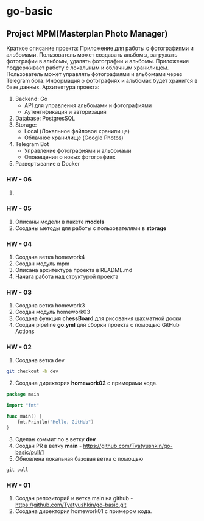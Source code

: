 # go-basic

## Project MPM(Masterplan Photo Manager)
Краткое описание проекта: Приложение для работы с фотографиями и альбомами. Пользователь может создавать альбомы, загружать фотографии в альбомы, удалять фотографии и альбомы. Приложение поддерживает работу с локальным и облачным хранилищем. Пользователь может управлять фотографиями и альбомами через Telegram бота. Информация о фотографиях и альбомах будет хранится в базе данных.
Архитектура проекта:
1. Backend: Go
    - API для управления альбомами и фотографиями
    - Аутентификация и авторизация
2. Database: PostgresSQL
3. Storage: 
    - Local (Локальное файловое хранилище)
    - Облачное хранилище (Google Photos)
4. Telegram Bot
    - Управление фотографиями и альбомами
    - Оповещения о новых фотографиях
5. Развертывание в Docker

### HW - 06
1.

### HW - 05
1. Описаны модели в пакете **models** 
2. Созданы методы для работы с пользователями в **storage**

### HW - 04
1. Создана ветка homework4
2. Создан модуль mpm
3. Описана архитектура проекта в README.md
4. Начата работа над структурой проекта


### HW - 03
1. Создана ветка homework3
2. Создан модуль homework03
3. Создана функция **chessBoard** для рисования шахматной доски
4. Создан pipeline **go.yml** для сборки проекта с помощью GitHub Actions

### HW - 02
1. Создана ветка dev
````bash
git checkout -b dev
````
2. Создана директория **homework02** c примерами кода.
````go
package main

import "fmt"

func main() {
	fmt.Println("Hello, GitHub")
}
````
3. Сделан коммит по в ветку **dev**
4. Создан PR в ветку **main** - https://github.com/Tyatyushkin/go-basic/pull/1
5. Обновлена локальная базовая ветка с помощью 
````
git pull
````

### HW - 01
1. Создан репозиторий и ветка main на github - https://github.com/Tyatyushkin/go-basic.git
2. Создана директория homework01 с примером кода.